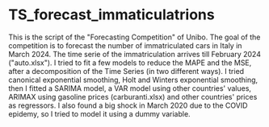 # TS_forecast_immaticulatrions
 This is the script of the "Forecasting Competition" of Unibo. The goal of the competition is to forecast the number of immatriculated cars in Italy in March 2024. The time serie of the immatriculation arrives till February 2024 ("auto.xlsx"). I tried to fit a few models to reduce the MAPE and the MSE, after a decomposition of the Time Series (in two different ways). I tried canonical exponential smoothing, Holt and Winters exponential smoothing, then I fitted a SARIMA model,  a VAR model using other countries' values,  ARIMAX using gasoline prices (carburanti.xlsx) and other countries' prices as regressors. I also found a big shock in March 2020 due to the COVID epidemy, so I tried to model it using a dummy variable. 
